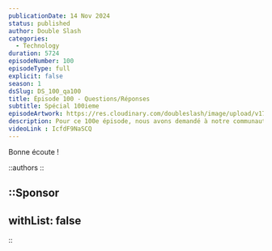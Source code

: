 ```yaml
---
publicationDate: 14 Nov 2024
status: published
author: Double Slash
categories:
  - Technology
duration: 5724
episodeNumber: 100
episodeType: full
explicit: false
season: 1
dsSlug: DS_100_qa100
title: Épisode 100 - Questions/Réponses
subtitle: Spécial 100ieme
episodeArtwork: https://res.cloudinary.com/doubleslash/image/upload/v1731517402/episode/rteu2uhnojc8egh1xqgz.png
description: Pour ce 100e épisode, nous avons demandé à notre communauté de nous poser des questions, auxquelles nous répondons tout au long de l’épisode. Merci aux contributeurs et aux auditeurs de nous avoir permis d’atteindre cet épisode numéro 100. Évidemment, l'aventure Double Slash continue, et nous vous donnons rendez-vous pour l’épisode numéro 150 !
videoLink : IcfdF9NaSCQ
---
```




Bonne écoute !

::authors
::

::Sponsor
---
withList: false
---
::
